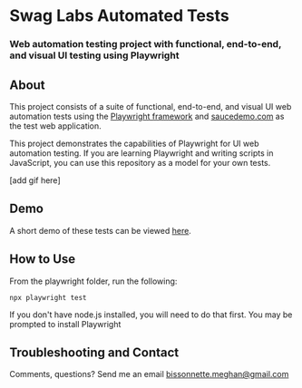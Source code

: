 # Swag Labs Automated Tests
### Web automation testing project with functional, end-to-end, and visual UI testing using Playwright

## About
This project consists of a suite of functional, end-to-end, and visual UI web automation tests using the [Playwright framework](https://playwright.dev/) and [saucedemo.com](https://www.saucedemo.com) as the test web application. 

This project demonstrates the capabilities of Playwright for UI web automation testing. If you are learning Playwright and writing scripts in JavaScript, you can use this repository as a model for your own tests.

[add gif here]

## Demo
A short demo of these tests can be viewed [here](https://youtu.be/gJvFYZlOESA).

## How to Use

From the playwright folder, run the following:

```
npx playwright test
```

If you don't have node.js installed, you will need to do that first. You may be prompted to install Playwright

## Troubleshooting and Contact

Comments, questions? Send me an email [bissonnette.meghan@gmail.com](mailto:bissonnette.meghan@gmail.com)

